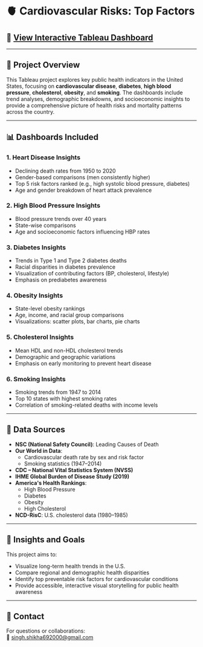 # 🫀 Cardiovascular Risks: Top Factors

## 🔗 [View Interactive Tableau Dashboard](https://public.tableau.com/app/profile/shikha.abhaynarayan.singh8400/viz/CardiovascularRisksDashboards/Intro2)  
---

## 📘 Project Overview

This Tableau project explores key public health indicators in the United States, focusing on **cardiovascular disease**, **diabetes**, **high blood pressure**, **cholesterol**, **obesity**, and **smoking**. The dashboards include trend analyses, demographic breakdowns, and socioeconomic insights to provide a comprehensive picture of health risks and mortality patterns across the country.

---

## 📊 Dashboards Included

### 1. **Heart Disease Insights**
- Declining death rates from 1950 to 2020
- Gender-based comparisons (men consistently higher)
- Top 5 risk factors ranked (e.g., high systolic blood pressure, diabetes)
- Age and gender breakdown of heart attack prevalence

### 2. **High Blood Pressure Insights**
- Blood pressure trends over 40 years
- State-wise comparisons
- Age and socioeconomic factors influencing HBP rates

### 3. **Diabetes Insights**
- Trends in Type 1 and Type 2 diabetes deaths
- Racial disparities in diabetes prevalence
- Visualization of contributing factors (BP, cholesterol, lifestyle)
- Emphasis on prediabetes awareness

### 4. **Obesity Insights**
- State-level obesity rankings
- Age, income, and racial group comparisons
- Visualizations: scatter plots, bar charts, pie charts

### 5. **Cholesterol Insights**
- Mean HDL and non-HDL cholesterol trends
- Demographic and geographic variations
- Emphasis on early monitoring to prevent heart disease

### 6. **Smoking Insights**
- Smoking trends from 1947 to 2014
- Top 10 states with highest smoking rates
- Correlation of smoking-related deaths with income levels

---

## 📂 Data Sources

- **NSC (National Safety Council)**: Leading Causes of Death  
- **Our World in Data**:  
  - Cardiovascular death rate by sex and risk factor  
  - Smoking statistics (1947–2014)  
- **CDC – National Vital Statistics System (NVSS)**  
- **IHME Global Burden of Disease Study (2019)**  
- **America's Health Rankings**:  
  - High Blood Pressure  
  - Diabetes  
  - Obesity  
  - High Cholesterol  
- **NCD-RisC**: U.S. cholesterol data (1980–1985)  

---

## 🧠 Insights and Goals

This project aims to:
- Visualize long-term health trends in the U.S.
- Compare regional and demographic health disparities
- Identify top preventable risk factors for cardiovascular conditions
- Provide accessible, interactive visual storytelling for public health awareness

---

## 💬 Contact

For questions or collaborations:  
📧 [singh.shikha692000@gmail.com](mailto:singh.shikha692000@gmail.com)  


